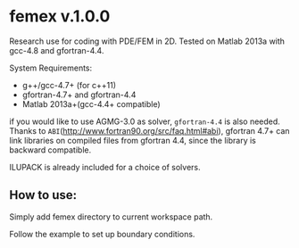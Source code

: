 femex v.1.0.0
=============

Research use for coding with PDE/FEM in 2D. Tested on Matlab 2013a with gcc-4.8 and gfortran-4.4.

System Requirements:
* g++/gcc-4.7+ (for c++11)
* gfortran-4.7+ and gfortran-4.4
* Matlab 2013a+(gcc-4.4+ compatible)

if you would like to use AGMG-3.0 as solver, ``gfortran-4.4`` is also needed. 
Thanks to ``ABI``(http://www.fortran90.org/src/faq.html#abi), gfortran 4.7+ can link libraries on compiled files from gfortran 4.4, since the library is backward compatible.

ILUPACK is already included for a choice of solvers.

How to use:
-----------
Simply add femex directory to current workspace path.

Follow the example to set up boundary conditions.


 

